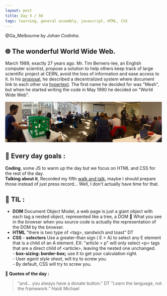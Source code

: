 ```yaml
---
layout: post
title: Day 5 / 56
tags: learning, general assembly, javascript, HTML, CSS
---
```

@Ga_Melbourne by *Johan Codinha*.  

## :globe_with_meridians: The wonderful World Wide Web.  

March 1989, exactly 27 years ago. Mr. Tim Berners-lee, an English computer scientist, propose a solution to help others keep track of large scientific project at CERN, avoid the loss of information and ease access to it. In his [proposal](https://www.w3.org/History/1989/proposal.html), he described a decentralized system where document link to each other via [hypertext](https://en.wikipedia.org/wiki/Hypertext). The first name he decided for was "Mesh", but when he started writing the code in May 1990 he decided on "World Wide Web".  

![classRoom](/images/classRoom.jpg)  

## :dart: Every day goals :  

**Coding**, some JS to warm up the day but we focus on HTML and CSS for the rest of the day.  
**Talking about it**, Recorded my fifth [walk and talk](https://soundcloud.com/johan-c-819300950/walk-and-talk-day-4-58), maybe I should prepare those instead of just press record... Well, I don't actually have time for that.

## :book: TIL :

- **DOM** Document Object Model, a web page is just a giant object with each tag a nested object, represented like a tree, a DOM :evergreen_tree:
What you see in the browser when you source code is actually the representation of the DOM by the browser.
- **HTML** "there is two type of <tag\>, sandwich and toast" DT
- **CSS**
        - **selectors**  Use a greater-than sign ( E > A) to select any E element that is a child  of an A element. EX:  "article > p" will only select  <p\> tags that are a direct child of <article\>, leaving the nested one unchanged.  
        - **box-sizing: border-box;** use it to get your calculation right.  
        - User *agent style sheet*, will try to screw you.  
        - By default, CSS will try to screw you.   
        
**:shell: Quotes of the day :**  

> "and... you always have a donate button." DT
> "Learn the language, not the framework." Haidi Michael
